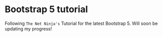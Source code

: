 # Bootstrap 5 tutorial

Following `The Net Ninja's` Tutorial for the latest Bootstrap 5.
Will soon be updating my progress!